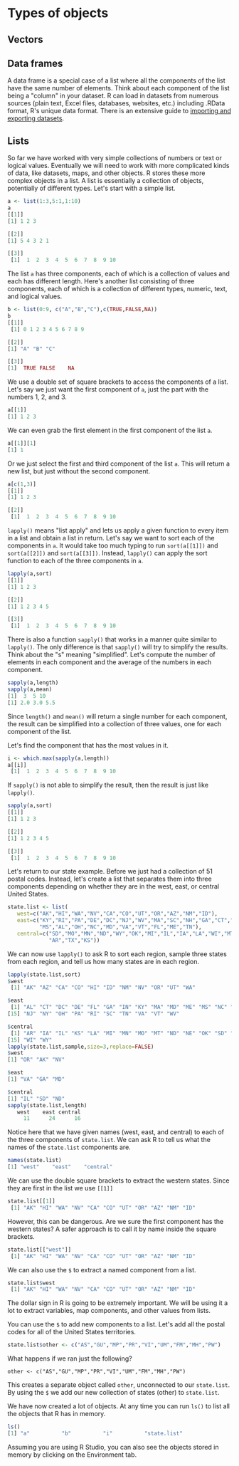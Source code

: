 
# Types of objects

## Vectors

## Data frames
A data frame is a special case of a list where all the components of the list have the same number of elements. Think about each component of the list being a "column" in your dataset. R can load in datasets from numerous sources (plain text, Excel files, databases, websites, etc.) including .RData format, R's unique data format. There is an extensive guide to [importing and exporting datasets](https://cran.r-project.org/doc/manuals/r-release/R-data.pdf).



## Lists 

So far we have worked with very simple collections of numbers or text or logical values. Eventually we will need to work with more complicated kinds of data, like datasets, maps, and other objects. R stores these more complex objects in a list. A list is essentially a collection of objects, potentially of different types. Let's start with a simple list.

```r
a <- list(1:3,5:1,1:10)
a
[[1]]
[1] 1 2 3

[[2]]
[1] 5 4 3 2 1

[[3]]
 [1]  1  2  3  4  5  6  7  8  9 10
```
The list `a` has three components, each of which is a collection of values and each has different length. Here's another list consisting of three components, each of which is a collection of different types, numeric, text, and logical values.

```r
b <- list(0:9, c("A","B","C"),c(TRUE,FALSE,NA))
b
[[1]]
 [1] 0 1 2 3 4 5 6 7 8 9

[[2]]
[1] "A" "B" "C"

[[3]]
[1]  TRUE FALSE    NA
```
We use a double set of square brackets to access the components of a list. Let's say we just want the first component of `a`, just the part with the numbers 1, 2, and 3.

```r
a[[1]]
[1] 1 2 3
```
We can even grab the first element in the first component of the list `a`.

```r
a[[1]][1]
[1] 1
```
Or we just select the first and third component of the list `a`. This will return a new list, but just without the second component.

```r
a[c(1,3)]
[[1]]
[1] 1 2 3

[[2]]
 [1]  1  2  3  4  5  6  7  8  9 10
```

`lapply()` means "list apply" and lets us apply a given function to every item in a list and obtain a list in return. Let's say we want to sort each of the components in `a`. It would take too much typing to run `sort(a[[1]])` and `sort(a[[2]])` and `sort(a[[3]])`. Instead, `lapply()` can apply the sort function to each of the three components in `a`.

```r
lapply(a,sort)
[[1]]
[1] 1 2 3

[[2]]
[1] 1 2 3 4 5

[[3]]
 [1]  1  2  3  4  5  6  7  8  9 10
```
There is also a function `sapply()` that works in a manner quite similar to `lapply()`. The only difference is that `sapply()` will try to simplify the results. Think about the "s" meaning "simplified". Let's compute the number of elements in each component and the average of the numbers in each component.

```r
sapply(a,length)
sapply(a,mean)
[1]  3  5 10
[1] 2.0 3.0 5.5
```
Since `length()` and `mean()` will return a single number for each component, the result can be simplified into a collection of three values, one for each component of the list.

Let's find the component that has the most values in it.

```r
i <- which.max(sapply(a,length))
a[[i]]
 [1]  1  2  3  4  5  6  7  8  9 10
```
If `sapply()` is not able to simplify the result, then the result is just like `lapply()`.

```r
sapply(a,sort)
[[1]]
[1] 1 2 3

[[2]]
[1] 1 2 3 4 5

[[3]]
 [1]  1  2  3  4  5  6  7  8  9 10
```

Let's return to our state example. Before we just had a collection of 51 postal codes. Instead, let's create a list that separates them into three components depending on whether they are in the west, east, or central United States.

```r
state.list <- list(
   west=c("AK","HI","WA","NV","CA","CO","UT","OR","AZ","NM","ID"),
   east=c("KY","RI","PA","DE","DC","NJ","WV","MA","SC","NH","GA","CT","NY","IN",
          "MS","AL","OH","NC","MD","VA","VT","FL","ME","TN"),
   central=c("SD","MO","MN","ND","WY","OK","MI","IL","IA","LA","WI","MT","NE",
             "AR","TX","KS"))
```

We can now use `lapply()` to ask R to sort each region, sample three states from each region, and tell us how many states are in each region.


```r
lapply(state.list,sort)
$west
 [1] "AK" "AZ" "CA" "CO" "HI" "ID" "NM" "NV" "OR" "UT" "WA"

$east
 [1] "AL" "CT" "DC" "DE" "FL" "GA" "IN" "KY" "MA" "MD" "ME" "MS" "NC" "NH"
[15] "NJ" "NY" "OH" "PA" "RI" "SC" "TN" "VA" "VT" "WV"

$central
 [1] "AR" "IA" "IL" "KS" "LA" "MI" "MN" "MO" "MT" "ND" "NE" "OK" "SD" "TX"
[15] "WI" "WY"
lapply(state.list,sample,size=3,replace=FALSE)
$west
[1] "OR" "AK" "NV"

$east
[1] "VA" "GA" "MD"

$central
[1] "IL" "SD" "ND"
sapply(state.list,length)
   west    east central 
     11      24      16 
```

Notice here that we have given names (west, east, and central) to each of the three components of `state.list`. We can ask R to tell us what the names of the `state.list` components are.


```r
names(state.list)
[1] "west"    "east"    "central"
```

We can use the double square brackets to extract the western states. Since they are first in the list we use `[[1]]`


```r
state.list[[1]]
 [1] "AK" "HI" "WA" "NV" "CA" "CO" "UT" "OR" "AZ" "NM" "ID"
```

However, this can be dangerous. Are we sure the first component has the western states? A safer approach is to call it by name inside the square brackets.


```r
state.list[["west"]]
 [1] "AK" "HI" "WA" "NV" "CA" "CO" "UT" "OR" "AZ" "NM" "ID"
```

We can also use the `$` to extract a named component from a list. 


```r
state.list$west
 [1] "AK" "HI" "WA" "NV" "CA" "CO" "UT" "OR" "AZ" "NM" "ID"
```

The dollar sign in R is going to be extremely important. We will be using it a lot to extract variables, map components, and other values from lists.

You can use the `$` to add new components to a list. Let's add all the postal codes for all of the United States territories.

```r
state.list$other <- c("AS","GU","MP","PR","VI","UM","FM","MH","PW")
```

What happens if we ran just the following?
```
other <- c("AS","GU","MP","PR","VI","UM","FM","MH","PW")
```
This creates a separate object called `other`, unconnected to our `state.list`. By using the `$` we add our new collection of states (other) to `state.list`.

We have now created a lot of objects. At any time you can run `ls()` to list all the objects that R has in memory.

```r
ls()
[1] "a"          "b"          "i"          "state.list"
```
Assuming you are using R Studio, you can also see the objects stored in memory by clicking on the Environment tab.
